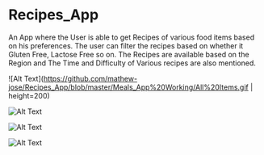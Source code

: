 # Recipes_App
An App where the User is able to get Recipes of various food items based on his preferences.  The user can filter the recipes based on whether it Gluten Free, Lactose Free so on. The Recipes are available based on the Region and The Time and Difficulty of Various recipes are also mentioned.

![Alt Text](https://github.com/mathew-jose/Recipes_App/blob/master/Meals_App%20Working/All%20Items.gif | height=200)

![Alt Text](https://github.com/mathew-jose/Recipes_App/blob/master/Meals_App%20Working/Recipe%20Viewer.gif)

![Alt Text](https://github.com/mathew-jose/Recipes_App/blob/master/Meals_App%20Working/Favourites.gif)

![Alt Text](https://github.com/mathew-jose/Recipes_App/blob/master/Meals_App%20Working/Filters.gif)
